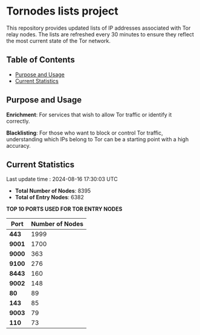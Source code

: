# Tornodes lists project

This repository provides updated lists of IP addresses associated with Tor relay nodes. The lists are refreshed every 30 minutes to ensure they reflect the most current state of the Tor network.

## Table of Contents

- [Purpose and Usage](#purpose-and-usage)
- [Current Statistics](#current-statistics)


## Purpose and Usage

**Enrichment**: For services that wish to allow Tor traffic or identify it correctly.

**Blacklisting**: For those who want to block or control Tor traffic, understanding which IPs belong to Tor can be a starting point with a high accuracy.

## Current Statistics

Last update time : 2024-08-16 17:30:03 UTC

- **Total Number of Nodes**: 8395
- **Total of Entry Nodes**: 6382

**TOP 10 PORTS USED FOR TOR ENTRY NODES**

| **Port** | **Number of Nodes** |
|------|-----------------|
| **443**   | 1999  |
| **9001**   | 1700  |
| **9000**   | 363  |
| **9100**   | 276  |
| **8443**   | 160  |
| **9002**   | 148  |
| **80**   | 89  |
| **143**   | 85  |
| **9003**   | 79  |
| **110**   | 73  |

